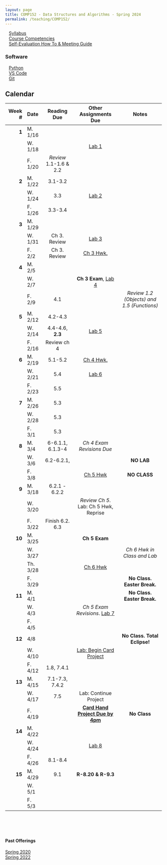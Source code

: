```yaml
---
layout: page
title: COMP152 - Data Structures and Algorithms - Spring 2024
permalink: /teaching/COMP152/
---
```


&nbsp;&nbsp;&nbsp;[Syllabus](/teaching/COMP152/sp24/comp152-syllabus.pdf)<br>
&nbsp;&nbsp;&nbsp;[Course Competencies](/teaching/COMP152/sp24/comp152-competencies.pdf)<br>
&nbsp;&nbsp;&nbsp;[Self-Evaluation How To & Meeting Guide](/teaching/ungrading/howto-portfolio)

### Software 

&nbsp;&nbsp;&nbsp;[Python](https://www.python.org/downloads/)<br>
&nbsp;&nbsp;&nbsp;[VS Code](https://code.visualstudio.com/download)<br>
&nbsp;&nbsp;&nbsp;[Git](https://git-scm.com/downloads)<br>

## Calendar

|Week \# | Date | Reading Due | Other Assignments Due | Notes |
| --: | :-- | :---: | :---: | :--: |
| **1** | M. 1/16 | | | |
| | W. 1/18 | | [Lab 1](/teaching/COMP152/sp24/labs/lab1) | |
| | F. 1/20 | *Review* 1.1-1.6 & 2.2 | | |
| **2** | M. 1/22 | 3.1-3.2 | |  |
| | W. 1/24 | 3.3 | [Lab 2](/teaching/COMP152/sp24/labs/lab2) | |
| | F. 1/26  | 3.3-3.4| | |
| **3** | M. 1/29 |  | |  |
| | W. 1/31 | Ch 3. Review | [Lab 3](/teaching/COMP152/sp24/labs/lab3) | | 
| | F. 2/2  | Ch 3. Review | [Ch 3 Hwk.](/teaching/COMP152/sp24/hwk/hwk1)| |
| **4** | M. 2/5 | |  |  |
| | W. 2/7 | | **Ch 3 Exam**, [Lab 4](/teaching/COMP152/sp24/labs/lab4)| |
| | F. 2/9  | 4.1 | | *Review 1.2 (Objects) and 1.5 (Functions)*|
| **5** | M. 2/12 | 4.2-4.3 |  |  |
| | W. 2/14 | 4.4-4.6, **2.3** | [Lab 5](/teaching/COMP152/sp24/labs/lab5) | |
| | F. 2/16  | Review ch 4 |  | |
| **6** | M. 2/19 | 5.1-5.2 | [Ch 4 Hwk.](/teaching/COMP152/sp24/hwk/hwk2)  |  |
| | W. 2/21 | 5.4 | [Lab 6](/teaching/COMP152/sp24/labs/lab6) | |
| | F. 2/23  | 5.5 | | |
| **7** | M. 2/26 | 5.3 | |  |
| | W. 2/28 | 5.3 | | |
| | F. 3/1  | 5.3 | | |
| **8** | M. 3/4 | 6-6.1.1, 6.1.3-4 | *Ch 4 Exam Revisions Due* |  |
| | W. 3/6 | 6.2-6.2.1,  | | **NO LAB** |
| | F. 3/8  | | [Ch 5 Hwk](/teaching/COMP152/sp24/hwk/hwk3) | **NO CLASS** |
| **9** | M. 3/18 | 6.2.1 - 6.2.2 |  |  |
| | W. 3/20 | | *Review Ch 5*. Lab: Ch 5 Hwk, Reprise | |
| | F. 3/22  | Finish 6.2. 6.3  |  |  |
| **10** | M. 3/25 |  | **Ch 5 Exam** |  |
| | W. 3/27 | | | *Ch 6 Hwk in Class and Lab* |
| | Th. 3/28 | | [Ch 6 Hwk](/teaching/COMP152/sp24/hwk/hwk4) | |  
| | F. 3/29  | | | **No Class. Easter Break.**  |
| **11** | M. 4/1 |  |  | **No Class. Easter Break.**  |
| | W. 4/3 | | *Ch 5 Exam Revisions*. [Lab 7](/teaching/COMP152/sp24/labs/lab7) | |
| | F. 4/5  | | |  |
| **12** | 4/8 |  |  | **No Class. Total Eclipse!**   |
| | W. 4/10 | | [Lab: Begin Card Project](/teaching/COMP152/sp24/projects/cardhand) | |
| | F. 4/12  | 1.8, 7.4.1 | |  |
| **13** | M. 4/15 | 7.1-7.3, 7.4.2  | | |
| | W. 4/17 | 7.5 | Lab: Continue Project | |
| | F. 4/19  | | **[Card Hand Project Due by 4pm](/teaching/COMP152/sp24/projects/cardhand)** | **No Class** |
| **14** | M. 4/22 |   | | |
| | W. 4/24 | | [Lab 8](/teaching/COMP152/sp24/labs/lab8) | |
| | F. 4/26  | 8.1-8.4 |  |  |
| **15** | M. 4/29 | 9.1 | **R-8.20 & R-9.3** | |
| | W. 5/1 |  |  | |
| | F. 5/3  | |  |  |










<br><br><br>
#### Past Offerings

[Spring 2020](/teaching/COMP152/sp20/)<br>
[Spring 2022](/teaching/COMP152/sp22/)
